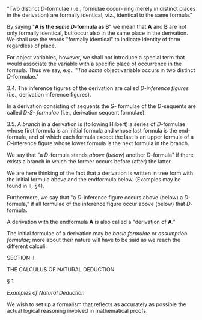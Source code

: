 
"Two distinct *D*-formulae (i.e., formulae occur-
ring merely in distinct places in the derivation) are
formally identical, viz., identical to the same
formula."

By saying "**A is the *same D*-formula as B**" we mean
that **A** and **B** are not only formally identical, but
occur also in the same place in the derivation. We
shall use the words "formally identical" to indicate
identity of form regardless of place.

For object variables, however, we shall not
introduce a special term that would associate the
variable with a specific place of occurrence in the
formula. Thus we say, e.g.: "*The same* object
variable occurs in two distinct *D*-formulae."

3.4. The inference figures of the derivation are
called *D-inference figures* (i.e., derivation inference
figures).

In a derivation consisting of sequents the *S*-
formulae of the *D*-sequents are called *D-S-
formulae* (i.e., derivation sequent formulae).

3.5. A *branch* in a derivation is (following Hilbert)
a series of *D*-formulae whose first formula is an
initial formula and whose last formula is the end-
formula, and of which each formula except the last
is an upper formula of a *D*-inference figure whose
lower formula is the next formula in the branch.

We say that "a *D*-formula stands *above* (*below*)
another *D*-formula" if there exists a branch in
which the former occurs before (after) the latter.

We are here thinking of the fact that a derivation
is written in tree form with the initial formula
above and the endformula below. (Examples may
be found in II, §4).

Furthermore, we say that "a *D*-inference figure
occurs above (below) a *D*-formula," if all formulae
of the inference figure occur above (below) that
*D*-formula.

A derivation with the endformula **A** is also called
a "derivation of **A**."

The initial formulae of a derivation may be *basic
formulae* or *assumption formulae*; more about their
nature will have to be said as we reach the different
calculi.

SECTION II.

THE CALCULUS OF NATURAL DEDUCTION

§ 1

*Examples of Natural Deduction*

We wish to set up a formalism that reflects as
accurately as possible the actual logical reasoning
involved in mathematical proofs.
